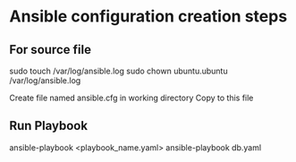 # Ansible configuration creation steps

## For source file [](./ansible.cfg)

sudo touch /var/log/ansible.log
sudo chown ubuntu.ubuntu /var/log/ansible.log

Create file named ansible.cfg in working directory
Copy [](./ansible.cfg) to this file

## Run Playbook
ansible-playbook <playbook_name.yaml>
ansible-playbook db.yaml